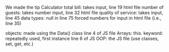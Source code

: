 We made the tip Calculator
total bill: takes input, line 19 html file
number of guests: takes number input, line 32 html file
quality of service: takes input, line 45
data types:
    null in line 75
    forced numbers for input in html file (i.e., line 35)

objects: made using the Data() class line 4 of JS file
Arrays: 
this. keyword: repeatedly used, first instance line 6 of JS
OOP: the JS file (use classes, set, get, etc.)

